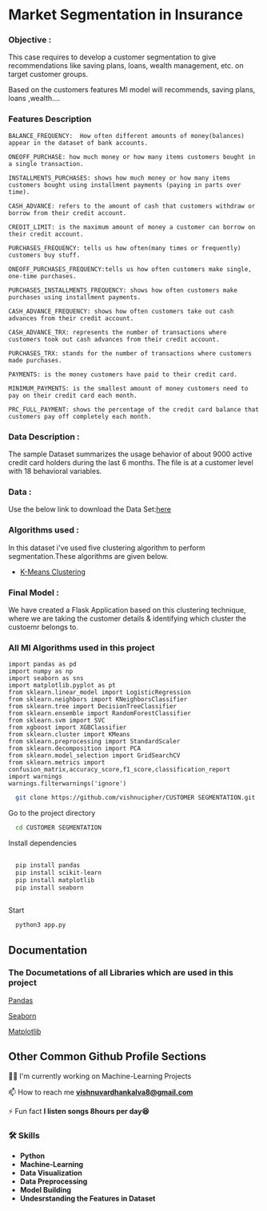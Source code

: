 # Market Segmentation in Insurance

### Objective  :
This case requires to develop a customer segmentation to give recommendations like saving plans, loans, wealth management, etc. on target customer groups.

 Based on the customers features Ml model will recommends, saving plans, loans ,wealth....

 ### Features Description

```
BALANCE_FREQUENCY:  How often different amounts of money(balances) appear in the dataset of bank accounts.

ONEOFF_PURCHASE: how much money or how many items customers bought in a single transaction.

INSTALLMENTS_PURCHASES: shows how much money or how many items customers bought using installment payments (paying in parts over time).

CASH_ADVANCE: refers to the amount of cash that customers withdraw or borrow from their credit account.

CREDIT_LIMIT: is the maximum amount of money a customer can borrow on their credit account.

PURCHASES_FREQUENCY: tells us how often(many times or frequently) customers buy stuff.

ONEOFF_PURCHASES_FREQUENCY:tells us how often customers make single, one-time purchases.

PURCHASES_INSTALLMENTS_FREQUENCY: shows how often customers make purchases using installment payments.

CASH_ADVANCE_FREQUENCY: shows how often customers take out cash advances from their credit account.

CASH_ADVANCE_TRX: represents the number of transactions where customers took out cash advances from their credit account.

PURCHASES_TRX: stands for the number of transactions where customers made purchases.

PAYMENTS: is the money customers have paid to their credit card.

MINIMUM_PAYMENTS: is the smallest amount of money customers need to pay on their credit card each month.

PRC_FULL_PAYMENT: shows the percentage of the credit card balance that customers pay off completely each month.
```

### Data Description : 
The sample Dataset summarizes the usage behavior of about 9000 active credit card holders during the last 6 months. The file is at a customer level with 18 behavioral variables.
### Data :  
Use the below link to download the Data Set:[here](https://github.com/pik1989/MarketSegmentation/blob/main/Clustered_Customer_Data.csv) 
### Algorithms used :  
In this dataset i've used five clustering algorithm to perform segmentation.These algorithms are given below.
- [K-Means Clustering](https://en.wikipedia.org/wiki/K-means_clustering)
### Final Model  :
We have created a Flask Application based on this clustering technique, where we are taking the customer details & identifying which cluster the custoemr belongs to.



### All Ml Algorithms used in this project
```
import pandas as pd 
import numpy as np
import seaborn as sns
import matplotlib.pyplot as pt
from sklearn.linear_model import LogisticRegression
from sklearn.neighbors import KNeighborsClassifier
from sklearn.tree import DecisionTreeClassifier
from sklearn.ensemble import RandomForestClassifier
from sklearn.svm import SVC
from xgboost import XGBClassifier
from sklearn.cluster import KMeans
from sklearn.preprocessing import StandardScaler
from sklearn.decomposition import PCA
from sklearn.model_selection import GridSearchCV
from sklearn.metrics import confusion_matrix,accuracy_score,f1_score,classification_report
import warnings
warnings.filterwarnings('ignore')
```

```bash
  git clone https://github.com/vishnucipher/CUSTOMER SEGMENTATION.git
```

Go to the project directory

```bash
  cd CUSTOMER SEGMENTATION
```

Install dependencies

```bash
  
  pip install pandas
  pip install scikit-learn
  pip install matplotlib
  pip install seaborn
  
```

Start 

```bash
  python3 app.py
```

## Documentation

### The Documetations of all Libraries which are used in this project

[Pandas](https://pandas.pydata.org/docs/)


[Seaborn](https://seaborn.pydata.org/tutorial/introduction)

[Matplotlib](https://matplotlib.org/stable/tutorials/introductory/quick_start.html)
## Other Common Github Profile Sections
👩‍💻 I'm currently working on Machine-Learning Projects





📫 How to reach me **vishnuvardhankalva8@gmail.com**

⚡ Fun fact **I listen songs 8hours per day😆**



### 🛠 Skills
- **Python**
- **Machine-Learning**
- **Data Visualization**
- **Data Preprocessing**
- **Model Building**
- **Undesrstanding the Features in Dataset**
